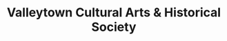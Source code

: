 ---
layout: repo
title: "Valleytown Cultural Arts & Historical Society"
id: 4490
permalink: repos/4490/
---
